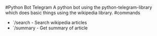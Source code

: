 #Python Bot Telegram
A python bot using the python-telegram-library which does basic things using the wikipedia library. 
#commands
* `/search - Search wikipedia articles
* `/summary - Get summary of article